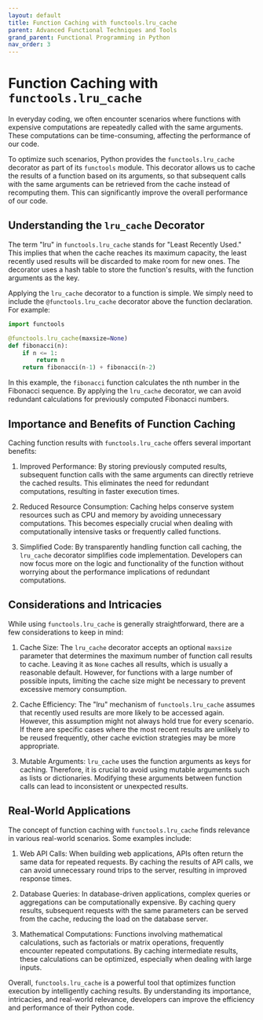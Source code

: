 ```yaml
---
layout: default
title: Function Caching with functools.lru_cache
parent: Advanced Functional Techniques and Tools
grand_parent: Functional Programming in Python
nav_order: 3
---
```

# Function Caching with `functools.lru_cache`

In everyday coding, we often encounter scenarios where functions with expensive computations are repeatedly called with the same arguments. These computations can be time-consuming, affecting the performance of our code.

To optimize such scenarios, Python provides the `functools.lru_cache` decorator as part of its `functools` module. This decorator allows us to cache the results of a function based on its arguments, so that subsequent calls with the same arguments can be retrieved from the cache instead of recomputing them. This can significantly improve the overall performance of our code.

## Understanding the `lru_cache` Decorator

The term "lru" in `functools.lru_cache` stands for "Least Recently Used." This implies that when the cache reaches its maximum capacity, the least recently used results will be discarded to make room for new ones. The decorator uses a hash table to store the function's results, with the function arguments as the key.

Applying the `lru_cache` decorator to a function is simple. We simply need to include the `@functools.lru_cache` decorator above the function declaration. For example:

```python
import functools

@functools.lru_cache(maxsize=None)
def fibonacci(n):
    if n <= 1:
        return n
    return fibonacci(n-1) + fibonacci(n-2)
```

In this example, the `fibonacci` function calculates the nth number in the Fibonacci sequence. By applying the `lru_cache` decorator, we can avoid redundant calculations for previously computed Fibonacci numbers.

## Importance and Benefits of Function Caching

Caching function results with `functools.lru_cache` offers several important benefits:

1. Improved Performance: By storing previously computed results, subsequent function calls with the same arguments can directly retrieve the cached results. This eliminates the need for redundant computations, resulting in faster execution times.

2. Reduced Resource Consumption: Caching helps conserve system resources such as CPU and memory by avoiding unnecessary computations. This becomes especially crucial when dealing with computationally intensive tasks or frequently called functions.

3. Simplified Code: By transparently handling function call caching, the `lru_cache` decorator simplifies code implementation. Developers can now focus more on the logic and functionality of the function without worrying about the performance implications of redundant computations.

## Considerations and Intricacies

While using `functools.lru_cache` is generally straightforward, there are a few considerations to keep in mind:

1. Cache Size: The `lru_cache` decorator accepts an optional `maxsize` parameter that determines the maximum number of function call results to cache. Leaving it as `None` caches all results, which is usually a reasonable default. However, for functions with a large number of possible inputs, limiting the cache size might be necessary to prevent excessive memory consumption.

2. Cache Efficiency: The "lru" mechanism of `functools.lru_cache` assumes that recently used results are more likely to be accessed again. However, this assumption might not always hold true for every scenario. If there are specific cases where the most recent results are unlikely to be reused frequently, other cache eviction strategies may be more appropriate.

3. Mutable Arguments: `lru_cache` uses the function arguments as keys for caching. Therefore, it is crucial to avoid using mutable arguments such as lists or dictionaries. Modifying these arguments between function calls can lead to inconsistent or unexpected results.

## Real-World Applications

The concept of function caching with `functools.lru_cache` finds relevance in various real-world scenarios. Some examples include:

1. Web API Calls: When building web applications, APIs often return the same data for repeated requests. By caching the results of API calls, we can avoid unnecessary round trips to the server, resulting in improved response times.

2. Database Queries: In database-driven applications, complex queries or aggregations can be computationally expensive. By caching query results, subsequent requests with the same parameters can be served from the cache, reducing the load on the database server.

3. Mathematical Computations: Functions involving mathematical calculations, such as factorials or matrix operations, frequently encounter repeated computations. By caching intermediate results, these calculations can be optimized, especially when dealing with large inputs.

Overall, `functools.lru_cache` is a powerful tool that optimizes function execution by intelligently caching results. By understanding its importance, intricacies, and real-world relevance, developers can improve the efficiency and performance of their Python code.